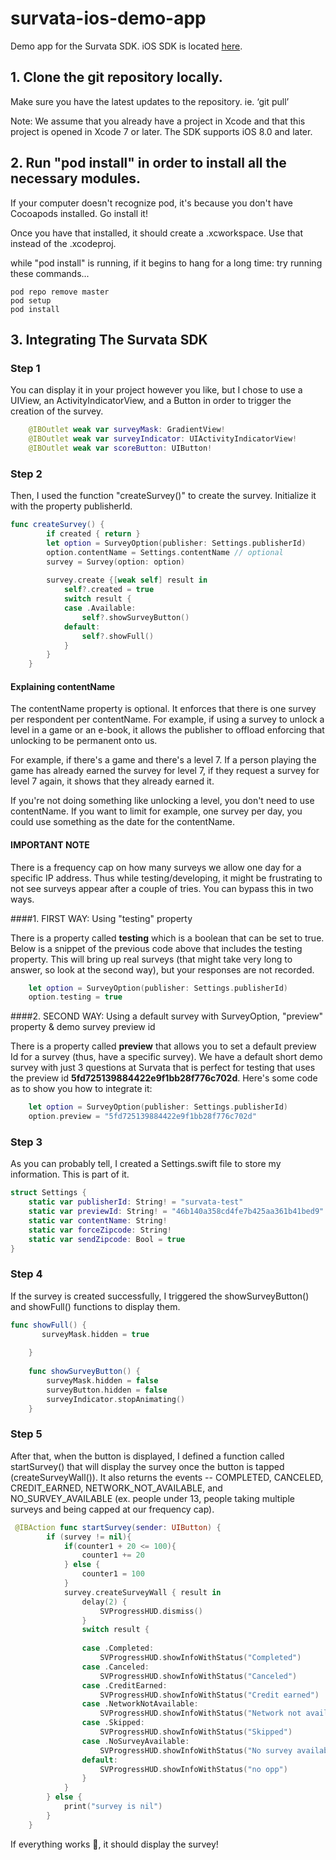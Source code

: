 # survata-ios-demo-app

 Demo app for the Survata SDK. iOS SDK is located [here](https://github.com/Survata/survata-ios-public-sdk).

## 1. Clone the git repository locally. 

Make sure you have the latest updates to the repository.
ie. ‘git pull’

Note: We assume that you already have a project in Xcode and that this project is opened in Xcode 7 or later.
The SDK supports iOS 8.0 and later.

## 2. Run "pod install" in order to install all the necessary modules. 
If your computer doesn't recognize pod, it's because you don't have Cocoapods installed. Go install it!

Once you have that installed, it should create a .xcworkspace. Use that instead of the .xcodeproj. 

while "pod install" is running, if it begins to hang for a long time:
try running these commands...
```
pod repo remove master
pod setup
pod install
```

## 3. Integrating The Survata SDK
### Step 1
You can display it in your project however you like, but I chose to use a UIView, an ActivityIndicatorView, and a Button in order to trigger the creation of the survey. 
```swift
    @IBOutlet weak var surveyMask: GradientView!
    @IBOutlet weak var surveyIndicator: UIActivityIndicatorView!
    @IBOutlet weak var scoreButton: UIButton!
```
### Step 2
Then, I used the function "createSurvey()" to create the survey. Initialize it with the property publisherId. 

```swift
func createSurvey() {
        if created { return }
        let option = SurveyOption(publisher: Settings.publisherId)
        option.contentName = Settings.contentName // optional
        survey = Survey(option: option)
        
        survey.create {[weak self] result in
            self?.created = true
            switch result {
            case .Available:
                self?.showSurveyButton()
            default:
                self?.showFull()
            }
        }
    }
```

#### Explaining contentName 
The contentName property is optional. It enforces that there is one survey per respondent per contentName. For example, if using a survey to unlock a level in a game or an e-book, it allows the publisher to offload enforcing that unlocking to be permanent onto us. 

For example, if there's a game and there's a level 7. If a person playing the game has already earned the survey for level 7, if they request a survey for level 7 again, it shows that they already earned it. 

If you're not doing something like unlocking a level, you don't need to use contentName. If you want to limit for example, one survey per day, you could use something as the date for the contentName. 

#### IMPORTANT NOTE

There is a frequency cap on how many surveys we allow one day for a specific IP address. Thus while testing/developing, it might be frustrating to not see surveys appear after a couple of tries. You can bypass this in two ways. 

####1. FIRST WAY: Using "testing" property

There is a property called **testing** which is a boolean that can be set to true. Below is a snippet of the previous code above that includes the testing property. This will bring up real surveys (that might take very long to answer, so look at the second way), but your responses are not recorded.

```swift
    let option = SurveyOption(publisher: Settings.publisherId)
    option.testing = true
```

####2. SECOND WAY: Using a default survey with SurveyOption, "preview" property & demo survey preview id 

There is a property called **preview** that allows you to set a default preview Id for a survey (thus, have a specific survey). We have a default short demo survey with just 3 questions at Survata that is perfect for testing that uses the preview id **5fd725139884422e9f1bb28f776c702d**. Here's some code as to show you how to integrate it: 

```swift
    let option = SurveyOption(publisher: Settings.publisherId)
    option.preview = "5fd725139884422e9f1bb28f776c702d"
```

### Step 3

As you can probably tell, I created a Settings.swift file to store my information. This is part of it.
```swift
struct Settings {
	static var publisherId: String! = "survata-test"
	static var previewId: String! = "46b140a358cd4fe7b425aa361b41bed9"
	static var contentName: String!
	static var forceZipcode: String!
	static var sendZipcode: Bool = true
}
```
### Step 4 
If the survey is created successfully, I triggered the showSurveyButton() and showFull() functions to display them.
```swift
func showFull() {
       surveyMask.hidden = true
    
    }
    
    func showSurveyButton() {
        surveyMask.hidden = false
        surveyButton.hidden = false
        surveyIndicator.stopAnimating()
    }
```
### Step 5 
After that, when the button is displayed, I defined a function called startSurvey() that will display the survey once the button is tapped (createSurveyWall()). It also returns the events -- COMPLETED, CANCELED, CREDIT_EARNED, NETWORK_NOT_AVAILABLE, and NO_SURVEY_AVAILABLE (ex. people under 13, people taking multiple surveys and being capped at our frequency cap). 
```swift
 @IBAction func startSurvey(sender: UIButton) {
        if (survey != nil){
            if(counter1 + 20 <= 100){
                counter1 += 20
            } else {
                counter1 = 100
            }
            survey.createSurveyWall { result in
                delay(2) {
                    SVProgressHUD.dismiss()
                }
                switch result {
                    
                case .Completed:
                    SVProgressHUD.showInfoWithStatus("Completed")
                case .Canceled:
                    SVProgressHUD.showInfoWithStatus("Canceled")
                case .CreditEarned:
                    SVProgressHUD.showInfoWithStatus("Credit earned")
                case .NetworkNotAvailable:
                    SVProgressHUD.showInfoWithStatus("Network not available")
                case .Skipped:
                    SVProgressHUD.showInfoWithStatus("Skipped")
                case .NoSurveyAvailable:
                    SVProgressHUD.showInfoWithStatus("No survey available")
                default:
                    SVProgressHUD.showInfoWithStatus("no opp")
                }
            }
        } else {
            print("survey is nil")
        }
    }
```

If everything works 🙏, it should display the survey!






